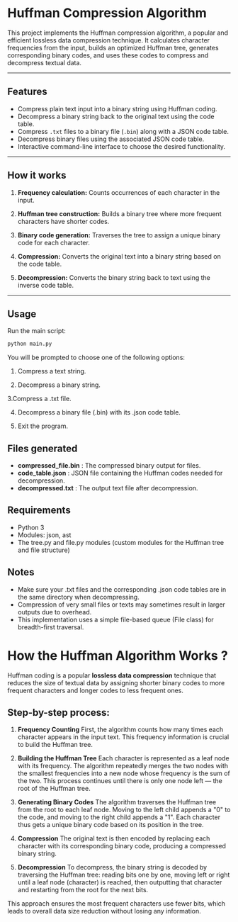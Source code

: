 # Huffman Compression Algorithm

This project implements the Huffman compression algorithm, a popular and efficient lossless data compression technique. It calculates character frequencies from the input, builds an optimized Huffman tree, generates corresponding binary codes, and uses these codes to compress and decompress textual data.

---

## Features

- Compress plain text input into a binary string using Huffman coding.
- Decompress a binary string back to the original text using the code table.
- Compress `.txt` files to a binary file (`.bin`) along with a JSON code table.
- Decompress binary files using the associated JSON code table.
- Interactive command-line interface to choose the desired functionality.

---

## How it works

1. **Frequency calculation:** Counts occurrences of each character in the input.

2. **Huffman tree construction:** Builds a binary tree where more frequent characters have shorter codes.

3. **Binary code generation:** Traverses the tree to assign a unique binary code for each character.

4. **Compression:** Converts the original text into a binary string based on the code table.

5. **Decompression:** Converts the binary string back to text using the inverse code table.

---

## Usage

Run the main script:

```bash
python main.py
```


You will be prompted to choose one of the following options:

1. Compress a text string.

2. Decompress a binary string.

3.Compress a .txt file.

4. Decompress a binary file (.bin) with its .json code table.

5. Exit the program.

## Files generated

* **compressed_file.bin** : The compressed binary output for files.
* **code_table.json** : JSON file containing the Huffman codes needed for decompression.
* **decompressed.txt** : The output text file after decompression.

## Requirements

* Python 3
* Modules: json, ast
* The tree.py and file.py modules (custom modules for the Huffman tree and file structure)

## Notes

* Make sure your .txt files and the corresponding .json code tables are in the same directory when decompressing.
* Compression of very small files or texts may sometimes result in larger outputs due to overhead.
* This implementation uses a simple file-based queue (File class) for breadth-first traversal.

# How the Huffman Algorithm Works ?

Huffman coding is a popular **lossless data compression** technique that reduces the size of textual data by assigning shorter binary codes to more frequent characters and longer codes to less frequent ones.

## Step-by-step process:

1. **Frequency Counting**
    First, the algorithm counts how many times each character appears in the input text. This frequency information is crucial to build the Huffman tree.

2. **Building the Huffman Tree**
    Each character is represented as a leaf node with its frequency. The algorithm repeatedly merges the two nodes with the smallest frequencies into a new node whose frequency is the sum of the two. This process continues until there is only one node left — the root of the Huffman tree.

3. **Generating Binary Codes**
    The algorithm traverses the Huffman tree from the root to each leaf node. Moving to the left child appends a "0" to the code, and moving to the right child appends a "1". Each character thus gets a unique binary code based on its position in the tree.

4. **Compression**
    The original text is then encoded by replacing each character with its corresponding binary code, producing a compressed binary string.

5. **Decompression**
    To decompress, the binary string is decoded by traversing the Huffman tree: reading bits one by one, moving left or right until a leaf node (character) is reached, then outputting that character and restarting from the root for the next bits.

This approach ensures the most frequent characters use fewer bits, which leads to overall data size reduction without losing any information.
